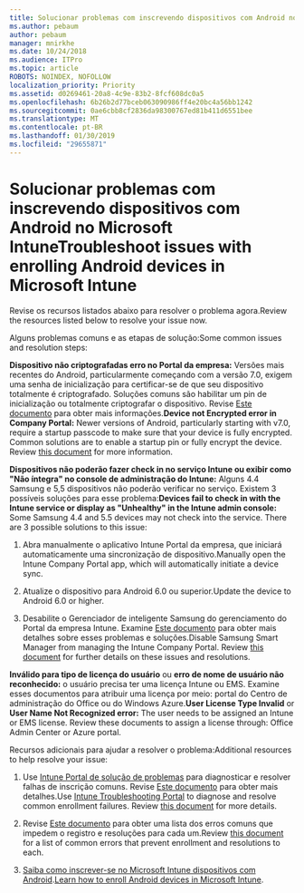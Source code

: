 ```yaml
---
title: Solucionar problemas com inscrevendo dispositivos com Android no Microsoft Intune
ms.author: pebaum
author: pebaum
manager: mnirkhe
ms.date: 10/24/2018
ms.audience: ITPro
ms.topic: article
ROBOTS: NOINDEX, NOFOLLOW
localization_priority: Priority
ms.assetid: d0269461-20a8-4c9e-83b2-8fcf608dc0a5
ms.openlocfilehash: 6b26b2d77bceb063090986ff4e20bc4a56bb1242
ms.sourcegitcommit: 0ae6cbb8cf2836da98300767ed81b411d6551bee
ms.translationtype: MT
ms.contentlocale: pt-BR
ms.lasthandoff: 01/30/2019
ms.locfileid: "29655871"
---
```

# <a name="troubleshoot-issues-with-enrolling-android-devices-in-microsoft-intune"></a><span data-ttu-id="c2475-102">Solucionar problemas com inscrevendo dispositivos com Android no Microsoft Intune</span><span class="sxs-lookup"><span data-stu-id="c2475-102">Troubleshoot issues with enrolling Android devices in Microsoft Intune</span></span>

<span data-ttu-id="c2475-103">Revise os recursos listados abaixo para resolver o problema agora.</span><span class="sxs-lookup"><span data-stu-id="c2475-103">Review the resources listed below to resolve your issue now.</span></span>
  
<span data-ttu-id="c2475-104">Alguns problemas comuns e as etapas de solução:</span><span class="sxs-lookup"><span data-stu-id="c2475-104">Some common issues and resolution steps:</span></span>
  
 <span data-ttu-id="c2475-p101">**Dispositivo não criptografadas erro no Portal da empresa:** Versões mais recentes do Android, particularmente começando com a versão 7.0, exigem uma senha de inicialização para certificar-se de que seu dispositivo totalmente é criptografado. Soluções comuns são habilitar um pin de inicialização ou totalmente criptografar o dispositivo. Revise [Este documento](https://docs.microsoft.com/intune-user-help/your-device-appears-encrypted-but-cp-says-otherwise-android) para obter mais informações.</span><span class="sxs-lookup"><span data-stu-id="c2475-p101">**Device not Encrypted error in Company Portal:** Newer versions of Android, particularly starting with v7.0, require a startup passcode to make sure that your device is fully encrypted. Common solutions are to enable a startup pin or fully encrypt the device. Review [this document](https://docs.microsoft.com/intune-user-help/your-device-appears-encrypted-but-cp-says-otherwise-android) for more information.</span></span> 
  
 <span data-ttu-id="c2475-p102">**Dispositivos não poderão fazer check in no serviço Intune ou exibir como "Não íntegra" no console de administração do Intune:** Alguns 4.4 Samsung e 5,5 dispositivos não poderão verificar no serviço. Existem 3 possíveis soluções para esse problema:</span><span class="sxs-lookup"><span data-stu-id="c2475-p102">**Devices fail to check in with the Intune service or display as "Unhealthy" in the Intune admin console:** Some Samsung 4.4 and 5.5 devices may not check into the service. There are 3 possible solutions to this issue:</span></span> 
  
1. <span data-ttu-id="c2475-110">Abra manualmente o aplicativo Intune Portal da empresa, que iniciará automaticamente uma sincronização de dispositivo.</span><span class="sxs-lookup"><span data-stu-id="c2475-110">Manually open the Intune Company Portal app, which will automatically initiate a device sync.</span></span>
    
2. <span data-ttu-id="c2475-111">Atualize o dispositivo para Android 6.0 ou superior.</span><span class="sxs-lookup"><span data-stu-id="c2475-111">Update the device to Android 6.0 or higher.</span></span>
    
3. <span data-ttu-id="c2475-p103">Desabilite o Gerenciador de inteligente Samsung do gerenciamento do Portal da empresa Intune. Examine [Este documento](https://docs.microsoft.com/intune-classic/troubleshoot/troubleshoot-device-enrollment-in-intune#devices-fail-to-check-in-with-the-intune-service-and-display-as-unhealthy-in-the-intune-admin-console) para obter mais detalhes sobre esses problemas e soluções.</span><span class="sxs-lookup"><span data-stu-id="c2475-p103">Disable Samsung Smart Manager from managing the Intune Company Portal. Review [this document](https://docs.microsoft.com/intune-classic/troubleshoot/troubleshoot-device-enrollment-in-intune#devices-fail-to-check-in-with-the-intune-service-and-display-as-unhealthy-in-the-intune-admin-console) for further details on these issues and resolutions.</span></span> 
    
 <span data-ttu-id="c2475-p104">**Inválido para tipo de licença do usuário** ou **erro de nome de usuário não reconhecido:** o usuário precisa ter uma licença Intune ou EMS. Examine esses documentos para atribuir uma licença por meio: portal do Centro de administração do Office ou do Windows Azure.</span><span class="sxs-lookup"><span data-stu-id="c2475-p104">**User License Type Invalid** or **User Name Not Recognized error:** The user needs to be assigned an Intune or EMS license. Review these documents to assign a license through: Office Admin Center or Azure portal.</span></span> 
  
<span data-ttu-id="c2475-116">Recursos adicionais para ajudar a resolver o problema:</span><span class="sxs-lookup"><span data-stu-id="c2475-116">Additional resources to help resolve your issue:</span></span>
  
1. <span data-ttu-id="c2475-p105">Use [Intune Portal de solução de problemas](https://devicemanagement.microsoft.com/#blade/Microsoft_Intune_DeviceSettings/TroubleshootBlade) para diagnosticar e resolver falhas de inscrição comuns. Revise [Este documento](https://docs.microsoft.com/intune/help-desk-operators) para obter mais detalhes.</span><span class="sxs-lookup"><span data-stu-id="c2475-p105">Use [Intune Troubleshooting Portal](https://devicemanagement.microsoft.com/#blade/Microsoft_Intune_DeviceSettings/TroubleshootBlade) to diagnose and resolve common enrollment failures. Review [this document](https://docs.microsoft.com/intune/help-desk-operators) for more details.</span></span> 
    
2. <span data-ttu-id="c2475-119">Revise [Este documento](https://docs.microsoft.com/intune-classic/Troubleshoot/troubleshoot-device-enrollment-in-intune) para obter uma lista dos erros comuns que impedem o registro e resoluções para cada um.</span><span class="sxs-lookup"><span data-stu-id="c2475-119">Review [this document](https://docs.microsoft.com/intune-classic/Troubleshoot/troubleshoot-device-enrollment-in-intune) for a list of common errors that prevent enrollment and resolutions to each.</span></span> 
    
3. <span data-ttu-id="c2475-120">[Saiba como inscrever-se no Microsoft Intune dispositivos com Android](https://docs.microsoft.com/intune/android-enroll).</span><span class="sxs-lookup"><span data-stu-id="c2475-120">[Learn how to enroll Android devices in Microsoft Intune](https://docs.microsoft.com/intune/android-enroll).</span></span>
    

